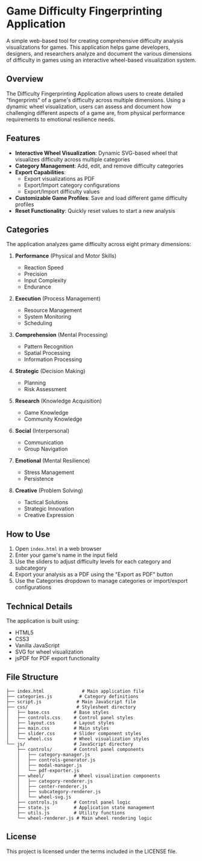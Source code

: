 # Game Difficulty Fingerprinting Application

A simple web-based tool for creating comprehensive difficulty analysis visualizations for games. This application helps game developers, designers, and researchers analyze and document the various dimensions of difficulty in games using an interactive wheel-based visualization system.

## Overview

The Difficulty Fingerprinting Application allows users to create detailed "fingerprints" of a game's difficulty across multiple dimensions. Using a dynamic wheel visualization, users can assess and document how challenging different aspects of a game are, from physical performance requirements to emotional resilience needs.

## Features

- **Interactive Wheel Visualization**: Dynamic SVG-based wheel that visualizes difficulty across multiple categories
- **Category Management**: Add, edit, and remove difficulty categories
- **Export Capabilities**: 
  - Export visualizations as PDF
  - Export/Import category configurations
  - Export/Import difficulty values
- **Customizable Game Profiles**: Save and load different game difficulty profiles
- **Reset Functionality**: Quickly reset values to start a new analysis

## Categories

The application analyzes game difficulty across eight primary dimensions:

1. **Performance** (Physical and Motor Skills)
   - Reaction Speed
   - Precision
   - Input Complexity
   - Endurance

2. **Execution** (Process Management)
   - Resource Management
   - System Monitoring
   - Scheduling

3. **Comprehension** (Mental Processing)
   - Pattern Recognition
   - Spatial Processing
   - Information Processing

4. **Strategic** (Decision Making)
   - Planning
   - Risk Assessment

5. **Research** (Knowledge Acquisition)
   - Game Knowledge
   - Community Knowledge

6. **Social** (Interpersonal)
   - Communication
   - Group Navigation

7. **Emotional** (Mental Resilience)
   - Stress Management
   - Persistence

8. **Creative** (Problem Solving)
   - Tactical Solutions
   - Strategic Innovation
   - Creative Expression

## How to Use

1. Open `index.html` in a web browser
2. Enter your game's name in the input field
3. Use the sliders to adjust difficulty levels for each category and subcategory
4. Export your analysis as a PDF using the "Export as PDF" button
5. Use the Categories dropdown to manage categories or import/export configurations

## Technical Details

The application is built using:
- HTML5
- CSS3
- Vanilla JavaScript
- SVG for wheel visualization
- jsPDF for PDF export functionality

## File Structure

```
├── index.html              # Main application file
├── categories.js          # Category definitions
├── script.js             # Main JavaScript file
├── css/                  # Stylesheet directory
│   ├── base.css         # Base styles
│   ├── controls.css     # Control panel styles
│   ├── layout.css       # Layout styles
│   ├── main.css         # Main styles
│   ├── slider.css       # Slider component styles
│   └── wheel.css        # Wheel visualization styles
└── js/                  # JavaScript directory
    ├── controls/        # Control panel components
    │   ├── category-manager.js
    │   ├── controls-generator.js
    │   ├── modal-manager.js
    │   └── pdf-exporter.js
    ├── wheel/           # Wheel visualization components
    │   ├── category-renderer.js
    │   ├── center-renderer.js
    │   ├── subcategory-renderer.js
    │   └── wheel-svg.js
    ├── controls.js      # Control panel logic
    ├── state.js         # Application state management
    ├── utils.js         # Utility functions
    └── wheel-renderer.js # Main wheel rendering logic
```

## License

This project is licensed under the terms included in the LICENSE file.
